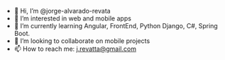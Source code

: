 - 👋 Hi, I’m @jorge-alvarado-revata
- 👀 I’m interested in web and mobile apps
- 🌱 I’m currently learning Angular, FrontEnd, Python Django, C#, Spring Boot.
- 💞️ I’m looking to collaborate on mobile projects
- 📫 How to reach me: j.revatta@gmail.com

<!---
jorge-alvarado-revata/jorge-alvarado-revata is a ✨ special ✨ repository because its `README.md` (this file) appears on your GitHub profile.
You can click the Preview link to take a look at your changes.
--->

